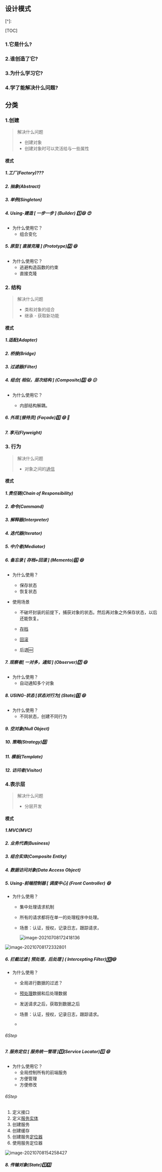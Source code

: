## 设计模式



[^]: 

[TOC]




### 1.它是什么?
### 2.谁创造了它?
### 3.为什么学习它?
### 4.学了能解决什么问题?



## 分类

### 1.创建
>解决什么问题
>- 创建对象
>- 创建对象时可以灵活给与一些属性

#### 模式

##### 1.工厂(Factory)???
##### 2. 抽象(Abstract)
##### 3. 单例(Singleton)
##### 4. Using-建造 [ 一步一步 ] (Builder) :one::smile: :heart_eyes:

- 为什么使用它？
  - 组合变化

##### 5. 原型 [ 直接克隆 ] (Prototype):two: :smile:

- 为什么使用它？
  - 逃避构造函数的约束
  - 直接克隆

### 2. 结构

>解决什么问题
>- 类和对象的组合
>- 继承 - 获取新功能

#### 模式

##### 1.适配(Adapter)
##### 2. 桥接(Bridge)
##### 3. 过滤器(Filter)
##### 4. 组合[ 相似，层次结构 ]  (Composite):three: :smile: :confused:

- 为什么使用它？

  - 内部结构解耦。

    

##### 6. 外观 [接待员] (Façade):five: :smile:  :two_women_holding_hands:
##### 7. 享元(Flyweight)

### 3. 行为
>解决什么问题
>
>- 对象之间的<u>通信</u>

#### 模式

##### 1.责任链(Chain of Responsibility)
##### 2. 命令(Command)
##### 3. 解释器(Interpreter)
##### 4. 迭代器(Iterator)
##### 5. 中介者(Mediator)
##### 6. 备忘录 [ 存档+回滚 ]  (Memento):six: :smile:

- 为什么使用？
  - 保存状态
  - 恢复状态

- 使用场景

  - 不破坏封装的前提下，捕获对象的状态。然后再对象之外保存状态，以后还能恢复。

  - <u>存档</u>

  - <u>回滚</u>

  - 后退:new:

    

##### 7. 观察者[ 一对多，通知 ] (Observer):seven:  :smile:

- 为什么使用？
  - 自动通知多个对象

##### 8. USING-状态 [状态对行为] (State):eight: :smile:

- 为什么使用？
  - 不同状态，创建不同行为

  

##### 9. 空对象(Null Object)
##### 10. 策略(Strategy):nine:
##### 11.  模板(Template)
##### 12. 访问者(Visitor)


### 4.表示层
>解决什么问题
>
>- 分层开发


#### 模式

##### 1.MVC(MVC)
##### 2. 业务代表(Business)
##### 3. 组合实体(Composite Entity)
##### 4. 数据访问对象(Data Access Object)
##### 5.  Using-前端控制器 [ 调度中心] (Front Controller) :smile:

- 为什么使用？
  - 集中处理请求机制

  - 所有的请求都将在单一的处理程序中处理。

  - 场景：认证，授权，记录日志，跟踪请求，

    

    ![image-20210708172418136](D:\Users\jiehong.wang\AppData\Roaming\Typora\typora-user-images\image-20210708172418136.png)


![image-20210708172332801](D:\Users\jiehong.wang\AppData\Roaming\Typora\typora-user-images\image-20210708172332801.png)

##### 6. 拦截过滤  [ 预处理，后处理 ] (  Intercepting Filter):keycap_ten::smile:

- 为什么使用？

  - 全局进行数据的过滤？

  - <u>预处理</u>数据和后处理数据

  - 发送请求之后，获取到数据之后

  - 场景：认证，授权，记录日志，跟踪请求。

    
    
  - 
  
    

###### 6Step























##### 7. 服务定位 [ 服务统一管理 ]:one: ​(Service Locator):one: :smile:

- 为什么使用它？
  - 全局控制所有的前端服务
  - 方便管理
  - 方便修改

###### 6Step

1. 定义接口
2. 定义<u>服务实体</u>
3. 创建服务
4. 创建缓存
5. 创建服务<u>定位器</u>
6. 使用服务定位器

![image-20210708154258427](D:\Users\jiehong.wang\AppData\Roaming\Typora\typora-user-images\image-20210708154258427.png)





##### 8. 传输对象(State):one::two:

